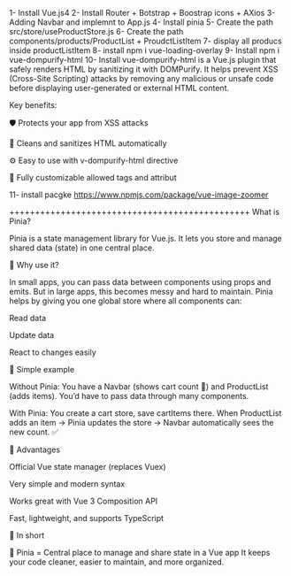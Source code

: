 
1- Install Vue.js4
2- Install Router + Botstrap + Boostrap icons +  AXios
3- Adding Navbar and implemnt to App.js
4- Install pinia
5- Create the  path src/store/useProductStore.js
6- Create the  path components/products/ProductList + ProudctListItem
7- display all producs inside productListItem
8- install npm i vue-loading-overlay
9- Install npm i vue-dompurify-html
10- Install vue-dompurify-html is a Vue.js plugin that safely renders HTML by sanitizing it with DOMPurify.
It helps prevent XSS (Cross-Site Scripting) attacks by removing any malicious or unsafe code before displaying user-generated or external HTML content.

Key benefits:

🛡️ Protects your app from XSS attacks

🧹 Cleans and sanitizes HTML automatically

⚙️ Easy to use with v-dompurify-html directive

🔧 Fully customizable allowed tags and attribut

11- install pacgke https://www.npmjs.com/package/vue-image-zoomer 






+++++++++++++++++++++++++++++++++++++++++++++++
What is Pinia?

Pinia is a state management library for Vue.js.
It lets you store and manage shared data (state) in one central place.

🔹 Why use it?

In small apps, you can pass data between components using props and emits.
But in large apps, this becomes messy and hard to maintain.
Pinia helps by giving you one global store where all components can:

Read data

Update data

React to changes easily

🔹 Simple example

Without Pinia:
You have a Navbar (shows cart count 🛒) and ProductList (adds items).
You’d have to pass data through many components.

With Pinia:
You create a cart store, save cartItems there.
When ProductList adds an item → Pinia updates the store → Navbar automatically sees the new count. ✅

🔹 Advantages

Official Vue state manager (replaces Vuex)

Very simple and modern syntax

Works great with Vue 3 Composition API

Fast, lightweight, and supports TypeScript

🔹 In short

🧠 Pinia = Central place to manage and share state in a Vue app
It keeps your code cleaner, easier to maintain, and more organized.